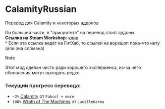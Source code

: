 # CalamityRussian
 Перевод для Calamity и некоторых аддонов

 
По большей части, в "приоритете" на перевод стоят аддоны   
**Ссылка на Steam Workshop:** [клик](https://github.com)   
^ Если эта ссылка ведёт на ГитХаб, то ссылки на воркшоп пока-что нету (или она сломана)


>[!NOTE]
>Этот мод сделан чисто ради хорошего экспериенса, из-за чего обновления могут выходить редко
### Текущий прогресс перевода:
- `~2%` [Calamity](https://steamcommunity.com/sharedfiles/filedetails/?id=2824688072) от `Fabsol + more`
- `100%` [Wrath of The Machines](https://github.com/LucilleKarma/WrathOfTheMachines) от `LucilleKarma`
